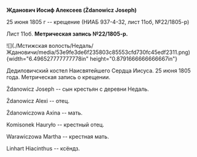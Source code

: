 **Жданович Иосиф Алексеев (Żdanowicz Joseph)**

25 июня 1805 г -- крещение (НИАБ 937-4-32, лист 11об, №22/1805-р)

Лист 11об. **Метрическая запись №22/1805-р.**

![](./Мстижская волость/Недаль/Ждановичи/media/53e9fe3de6f235803c85553cfd730fc45edf2311.png){width="6.496527777777778in"
height="0.8791666666666667in"}

Дедиловичский костел Наисвятейшего Сердца Иисуса. 25 июня 1805 года.
Метрическая запись о крещении.

Żdanowicz Joseph -- сын крестьян с деревни Недаль.

Żdanowicz Alexi -- отец.

Żdanowiczowa Axina -- мать.

Komisonek Hauryło -- крестный отец.

Warawiczowa Martha -- крестная мать.

Linhart Hiacinthus -- ксёндз.
